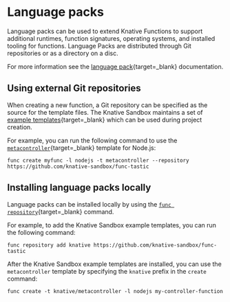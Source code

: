 # Language packs

Language packs can be used to extend Knative Functions to support additional runtimes, function signatures, operating systems, and installed tooling for functions. Language Packs are distributed through Git repositories or as a directory on a disc.

For more information see the [language pack](https://github.com/knative/func/blob/main/docs/language-packs/language-pack-contract.md){target=_blank} documentation.

## Using external Git repositories

When creating a new function, a Git repository can be specified as the source
for the template files. The Knative Sandbox maintains a set of [example templates](https://github.com/knative-sandbox/func-tastic){target=_blank} which can be used during project creation.

For example, you can run the following command to use the [`metacontroller`](https://metacontroller.github.io/metacontroller/){target=_blank} template for Node.js:

```{ .console }
func create myfunc -l nodejs -t metacontroller --repository https://github.com/knative-sandbox/func-tastic
```

## Installing language packs locally

Language packs can be installed locally by using the [`func repository`](https://github.com/knative/func/blob/main/docs/reference/func_repository.md){target=_blank} command.

For example, to add the Knative Sandbox example templates, you can run the following command:

```{ .console }
func repository add knative https://github.com/knative-sandbox/func-tastic
```

After the Knative Sandbox example templates are installed, you can use the `metacontroller` template by specifying the `knative` prefix in the `create` command:

```{ .console }
func create -t knative/metacontroller -l nodejs my-controller-function
```

